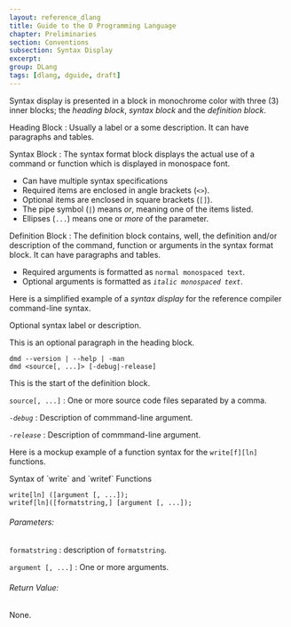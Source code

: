 ```yaml
---
layout: reference_dlang
title: Guide to the D Programming Language
chapter: Preliminaries
section: Conventions
subsection: Syntax Display
excerpt: 
group: DLang
tags: [dlang, dguide, draft]
---
```


Syntax display is presented in a block in monochrome color with three (3) inner blocks; the _heading block_, _syntax block_ and the _definition block_.

Heading Block
: Usually a label or a some description. It can have paragraphs and tables.

Syntax Block
: The syntax format block displays the actual use of a command or function which is displayed in monospace font.

  * Can have multiple syntax specifications
  * Required items are enclosed in angle brackets (`<>`).
  * Optional items are enclosed in square brackets (`[]`).
  * The pipe symbol (`|`) means _or_, meaning one of the items listed.
  * Ellipses (`...`) means one or _more_ of the parameter.

Definition Block
: The definition block contains, well, the definition and/or description of the command, function or arguments in the syntax format block.
It can have paragraphs and tables.

  * Required arguments is formatted as `normal monospaced text`.
  * Optional arguments is formatted as _`italic monospaced text`_.

Here is a simplified example of a _syntax display_ for the reference compiler command-line syntax.

<div markdown='1' class='syntax linenos'>
Optional syntax label or description.

This is an optional paragraph in the heading block.

    dmd --version | --help | -man
    dmd <source[, ...]> [-debug|-release]

This is the start of the definition block.

`source[, ...]`
: One or more source code files separated by a comma.

_`-debug`_
: Description of commmand-line argument.

_`-release`_
: Description of commmand-line argument.
</div>

Here is a mockup example of a function syntax for the `write[f][ln]` functions.

<div markdown='1' class='syntax'>
Syntax of `write` and `writef` Functions

    write[ln] ([argument [, ...]);
    writef[ln]([formatstring,] [argument [, ...]);
    
###### Parameters:    
`formatstring`
: description of `formatstring`.
  
`argument [, ...]`
: One or more arguments.
  
###### Return Value:
None.
</div>
